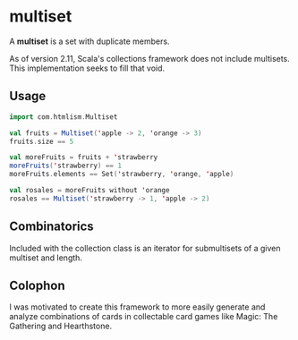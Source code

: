 multiset
========

A **multiset** is a set with duplicate members.

As of version 2.11, Scala's collections framework does not include multisets. This implementation seeks to fill that void.

Usage
-----

```scala
import com.htmlism.Multiset

val fruits = Multiset('apple -> 2, 'orange -> 3)
fruits.size == 5

val moreFruits = fruits + 'strawberry
moreFruits('strawberry) == 1
moreFruits.elements == Set('strawberry, 'orange, 'apple)

val rosales = moreFruits without 'orange
rosales == Multiset('strawberry -> 1, 'apple -> 2)
```

Combinatorics
-------------

Included with the collection class is an iterator for submultisets of a given multiset and length.

Colophon
--------

I was motivated to create this framework to more easily generate and analyze combinations of cards in collectable card games like Magic: The Gathering and Hearthstone.
